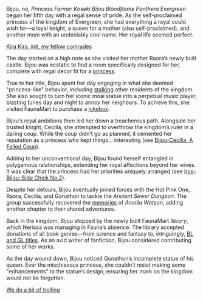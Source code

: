Bijou, no, *Princess Farmer Koseki Bijou Bloodflame Panthera Evergreen* began her fifth day with a regal sense of pride. As the self-proclaimed princess of the kingdom of Evergreen, she had everything a royal could wish for—a loyal knight, a queen for a mother (also self-proclaimed), and another mom with an undeniably cool name. Her royal life seemed perfect.

[Kira Kira, init, my fellow comrades](#embed:https://www.youtube.com/embed/5o4TerH2bVI?si=2GpoastQ0CsBNmUe\&start=208)

The day started on a high note as she visited her mother Raora’s newly built castle. Bijou was ecstatic to find a room specifically designed for her, complete with regal decor fit for a [princess](https://www.youtube.com/live/5o4TerH2bVI?feature=shared\&t=544).

True to her title, Bijou spent her day engaging in what she deemed "princess-like" behavior, including [stalking](https://www.youtube.com/live/5o4TerH2bVI?feature=shared\&t=2361) other residents of the kingdom. She also sought to turn her iconic moai statue into a perpetual music player, blasting tunes day and night to annoy her neighbors. To achieve this, she visited FaunaMart to purchase a [jukebox](https://www.youtube.com/live/5o4TerH2bVI?feature=shared\&t=3164).

Bijou’s royal ambitions then led her down a treacherous path. Alongside her trusted knight, Cecilia, she attempted to overthrow the kingdom’s ruler in a daring coup. While the coup didn’t go as planned, it cemented her reputation as a princess who kept things... interesting (see [Bijou-Cecilia: A Failed Coup](#edge:bijou-cecilia)).

Adding to her unconventional day, Bijou found herself entangled in polygamous relationships, extending her royal affections beyond her wives. It was clear that the princess had her priorities uniquely arranged (see [Irys-Bijou: Side Chick No.2](#edge:bijou-irys)).

Despite her detours, Bijou eventually joined forces with the Hot Pink One, Raora, Cecilia, and Gonathon to tackle the *Ancient Sewer Dungeon*. The group successfully recovered the [memories](https://www.youtube.com/live/5o4TerH2bVI?feature=shared\&t=9591) of *Amelia Watson*, adding another chapter to their shared adventures.

Back in the kingdom, Bijou stopped by the newly built FaunaMart *library*, which Nerissa was managing in Fauna’s absence. The library accepted donations of all book genres—from science and fantasy to, intriguingly, [BL and GL titles](https://www.youtube.com/live/5o4TerH2bVI?feature=shared\&t=12928). As an avid writer of fanfiction, Bijou considered contributing some of her works.

As the day wound down, Bijou noticed Gonathon’s incomplete statue of his queen. Ever the mischievous princess, she couldn’t resist making some "enhancements" to the statue’s design, ensuring her mark on the kingdom would not be forgotten.

[We do a bit of trolling](#embed:https://www.youtube.com/embed/5o4TerH2bVI?si=4Qt3b25iOtKX8tF9\&start=13468)
